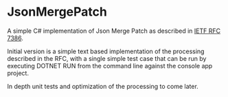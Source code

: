 # JsonMergePatch

A simple C# implementation of Json Merge Patch as described in [IETF RFC 7386](https://datatracker.ietf.org/doc/html/rfc7386). 

Initial version is a simple text based implementation of the processing described in the RFC, with a single simple test case that can be run by executing DOTNET RUN from the command line against the console app project.

In depth unit tests and optimization of the processing to come later.
